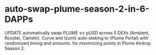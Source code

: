 # auto-swap-plume-season-2-in-6-DAPPs
UPDATE automatically swap PLUME ↔ pUSD across 5 DEXs (Ambient, Rooster, Camelot, Curve and Izumi) auto-staking to (Plume Portal) with randomized timing and amounts. for maximizing points in Plume Airdrop Season 2.

